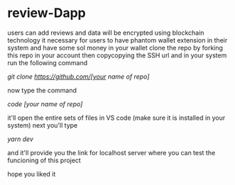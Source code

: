 # review-Dapp
users can add reviews and data will be encrypted using blockchain technology
it necessary for users to have phantom wallet extension in their system and have some sol money in your wallet
clone the repo by forking this repo in your account then copycopying the SSH url and in your system run the following command


*git clone https://github.com/[your name of repo]*


now type the command 


*code [your name of repo]*


it'll open the entire sets of files in VS code (make sure it is installed in your system)
next you'll type


*yarn dev*


and it'll provide you the link for localhost server where you can test the funcioning of this project


hope you liked it
